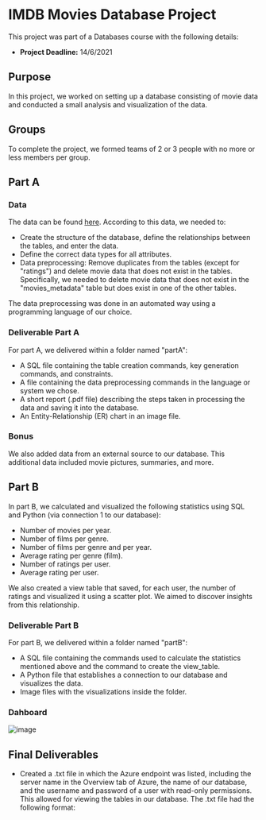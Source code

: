 # IMDB Movies Database Project

This project was part of a Databases course with the following details:

- **Project Deadline:** 14/6/2021

## Purpose

In this project, we worked on setting up a database consisting of movie data and conducted a small analysis and visualization of the data.

## Groups

To complete the project, we formed teams of 2 or 3 people with no more or less members per group.

## Part A

### Data

The data can be found [here](data_link). According to this data, we needed to:

- Create the structure of the database, define the relationships between the tables, and enter the data.
- Define the correct data types for all attributes.
- Data preprocessing: Remove duplicates from the tables (except for "ratings") and delete movie data that does not exist in the tables. Specifically, we needed to delete movie data that does not exist in the "movies_metadata" table but does exist in one of the other tables.

The data preprocessing was done in an automated way using a programming language of our choice.

### Deliverable Part A

For part A, we delivered within a folder named "partA":

- A SQL file containing the table creation commands, key generation commands, and constraints.
- A file containing the data preprocessing commands in the language or system we chose.
- A short report (.pdf file) describing the steps taken in processing the data and saving it into the database.
- An Entity-Relationship (ER) chart in an image file.

### Bonus

We also added data from an external source to our database. This additional data included movie pictures, summaries, and more.

## Part B

In part B, we calculated and visualized the following statistics using SQL and Python (via connection 1 to our database):

- Number of movies per year.
- Number of films per genre.
- Number of films per genre and per year.
- Average rating per genre (film).
- Number of ratings per user.
- Average rating per user.

We also created a view table that saved, for each user, the number of ratings and visualized it using a scatter plot. We aimed to discover insights from this relationship.

### Deliverable Part B

For part B, we delivered within a folder named "partB":

- A SQL file containing the commands used to calculate the statistics mentioned above and the command to create the view_table.
- A Python file that establishes a connection to our database and visualizes the data.
- Image files with the visualizations inside the folder.

### Dahboard
![image](https://github.com/eliaskalan/IMDB-Database-and-Dashboard-Analytics/assets/57637832/0a4c0d91-0406-4b1a-a815-2b178b859689)

## Final Deliverables

- Created a .txt file in which the Azure endpoint was listed, including the server name in the Overview tab of Azure, the name of our database, and the username and password of a user with read-only permissions. This allowed for viewing the tables in our database. The .txt file had the following format:

